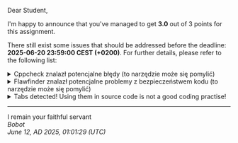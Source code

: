 Dear Student,

I'm happy to announce that you've managed to get **3.0** out of 3 points for this assignment.

There still exist some issues that should be addressed before the deadline: **2025-06-20 23:59:00 CEST (+0200)**. For further details, please refer to the following list:

<details><summary>Cppcheck znalazł potencjalne błędy (to narzędzie może się pomylić)</summary>/tmp/tmpregcwhni/student/mystring.h:23:5:&nbsp;warning:&nbsp;Class&nbsp;'MyString'&nbsp;has&nbsp;a&nbsp;constructor&nbsp;with&nbsp;1&nbsp;argument&nbsp;that&nbsp;is&nbsp;not&nbsp;explicit.&nbsp;[noExplicitConstructor]<br>&nbsp;&nbsp;&nbsp;&nbsp;MyString(const&nbsp;char*&nbsp;text);<br>&nbsp;&nbsp;&nbsp;&nbsp;^<br>/tmp/tmpregcwhni/student/mystring.cpp:104:35:&nbsp;warning:&nbsp;Condition&nbsp;'i&lt;newSize'&nbsp;is&nbsp;always&nbsp;false&nbsp;[knownConditionTrueFalse]<br>&nbsp;&nbsp;&nbsp;&nbsp;&nbsp;&nbsp;&nbsp;&nbsp;for&nbsp;(std::size_t&nbsp;i&nbsp;=&nbsp;0;&nbsp;i&nbsp;&lt;&nbsp;newSize;&nbsp;++i)&nbsp;{<br>&nbsp;&nbsp;&nbsp;&nbsp;&nbsp;&nbsp;&nbsp;&nbsp;&nbsp;&nbsp;&nbsp;&nbsp;&nbsp;&nbsp;&nbsp;&nbsp;&nbsp;&nbsp;&nbsp;&nbsp;&nbsp;&nbsp;&nbsp;&nbsp;&nbsp;&nbsp;&nbsp;&nbsp;&nbsp;&nbsp;&nbsp;&nbsp;&nbsp;&nbsp;^<br>/tmp/tmpregcwhni/student/mystring.cpp:96:16:&nbsp;note:&nbsp;Assuming&nbsp;that&nbsp;condition&nbsp;'end&gt;begin'&nbsp;is&nbsp;not&nbsp;redundant<br>&nbsp;&nbsp;&nbsp;&nbsp;while&nbsp;(end&nbsp;&gt;&nbsp;begin&nbsp;&&&nbsp;std::isspace(static_cast&lt;unsigned&nbsp;char&gt;((*this)[end&nbsp;-&nbsp;1])))&nbsp;{<br>&nbsp;&nbsp;&nbsp;&nbsp;&nbsp;&nbsp;&nbsp;&nbsp;&nbsp;&nbsp;&nbsp;&nbsp;&nbsp;&nbsp;&nbsp;^<br>/tmp/tmpregcwhni/student/mystring.cpp:100:31:&nbsp;note:&nbsp;Assignment&nbsp;'newSize=end-begin',&nbsp;assigned&nbsp;value&nbsp;is&nbsp;less&nbsp;than&nbsp;1<br>&nbsp;&nbsp;&nbsp;&nbsp;std::size_t&nbsp;newSize&nbsp;=&nbsp;end&nbsp;-&nbsp;begin;<br>&nbsp;&nbsp;&nbsp;&nbsp;&nbsp;&nbsp;&nbsp;&nbsp;&nbsp;&nbsp;&nbsp;&nbsp;&nbsp;&nbsp;&nbsp;&nbsp;&nbsp;&nbsp;&nbsp;&nbsp;&nbsp;&nbsp;&nbsp;&nbsp;&nbsp;&nbsp;&nbsp;&nbsp;&nbsp;&nbsp;^<br>/tmp/tmpregcwhni/student/mystring.cpp:104:35:&nbsp;note:&nbsp;Condition&nbsp;'i&lt;newSize'&nbsp;is&nbsp;always&nbsp;false<br>&nbsp;&nbsp;&nbsp;&nbsp;&nbsp;&nbsp;&nbsp;&nbsp;for&nbsp;(std::size_t&nbsp;i&nbsp;=&nbsp;0;&nbsp;i&nbsp;&lt;&nbsp;newSize;&nbsp;++i)&nbsp;{<br>&nbsp;&nbsp;&nbsp;&nbsp;&nbsp;&nbsp;&nbsp;&nbsp;&nbsp;&nbsp;&nbsp;&nbsp;&nbsp;&nbsp;&nbsp;&nbsp;&nbsp;&nbsp;&nbsp;&nbsp;&nbsp;&nbsp;&nbsp;&nbsp;&nbsp;&nbsp;&nbsp;&nbsp;&nbsp;&nbsp;&nbsp;&nbsp;&nbsp;&nbsp;^<br>/tmp/tmpregcwhni/student/mystring.cpp:110:15:&nbsp;warning:&nbsp;Condition&nbsp;'size_&lt;=initialBufferSize_'&nbsp;is&nbsp;always&nbsp;true&nbsp;[knownConditionTrueFalse]<br>&nbsp;&nbsp;&nbsp;&nbsp;if&nbsp;(size_&nbsp;&lt;=&nbsp;initialBufferSize_)&nbsp;{<br>&nbsp;&nbsp;&nbsp;&nbsp;&nbsp;&nbsp;&nbsp;&nbsp;&nbsp;&nbsp;&nbsp;&nbsp;&nbsp;&nbsp;^<br>/tmp/tmpregcwhni/student/mystring.cpp:96:16:&nbsp;note:&nbsp;Assuming&nbsp;that&nbsp;condition&nbsp;'end&gt;begin'&nbsp;is&nbsp;not&nbsp;redundant<br>&nbsp;&nbsp;&nbsp;&nbsp;while&nbsp;(end&nbsp;&gt;&nbsp;begin&nbsp;&&&nbsp;std::isspace(static_cast&lt;unsigned&nbsp;char&gt;((*this)[end&nbsp;-&nbsp;1])))&nbsp;{<br>&nbsp;&nbsp;&nbsp;&nbsp;&nbsp;&nbsp;&nbsp;&nbsp;&nbsp;&nbsp;&nbsp;&nbsp;&nbsp;&nbsp;&nbsp;^<br>/tmp/tmpregcwhni/student/mystring.cpp:100:31:&nbsp;note:&nbsp;Assignment&nbsp;'newSize=end-begin',&nbsp;assigned&nbsp;value&nbsp;is&nbsp;less&nbsp;than&nbsp;1<br>&nbsp;&nbsp;&nbsp;&nbsp;std::size_t&nbsp;newSize&nbsp;=&nbsp;end&nbsp;-&nbsp;begin;<br>&nbsp;&nbsp;&nbsp;&nbsp;&nbsp;&nbsp;&nbsp;&nbsp;&nbsp;&nbsp;&nbsp;&nbsp;&nbsp;&nbsp;&nbsp;&nbsp;&nbsp;&nbsp;&nbsp;&nbsp;&nbsp;&nbsp;&nbsp;&nbsp;&nbsp;&nbsp;&nbsp;&nbsp;&nbsp;&nbsp;^<br>/tmp/tmpregcwhni/student/mystring.cpp:108:13:&nbsp;note:&nbsp;Assignment&nbsp;'size_=newSize',&nbsp;assigned&nbsp;value&nbsp;is&nbsp;less&nbsp;than&nbsp;1<br>&nbsp;&nbsp;&nbsp;&nbsp;size_&nbsp;=&nbsp;newSize;<br>&nbsp;&nbsp;&nbsp;&nbsp;&nbsp;&nbsp;&nbsp;&nbsp;&nbsp;&nbsp;&nbsp;&nbsp;^<br>/tmp/tmpregcwhni/student/mystring.cpp:110:15:&nbsp;note:&nbsp;Condition&nbsp;'size_&lt;=initialBufferSize_'&nbsp;is&nbsp;always&nbsp;true<br>&nbsp;&nbsp;&nbsp;&nbsp;if&nbsp;(size_&nbsp;&lt;=&nbsp;initialBufferSize_)&nbsp;{<br>&nbsp;&nbsp;&nbsp;&nbsp;&nbsp;&nbsp;&nbsp;&nbsp;&nbsp;&nbsp;&nbsp;&nbsp;&nbsp;&nbsp;^<br>/tmp/tmpregcwhni/student/mystring.cpp:112:19:&nbsp;warning:&nbsp;Condition&nbsp;'size_&lt;initialBufferSize_'&nbsp;is&nbsp;always&nbsp;true&nbsp;[knownConditionTrueFalse]<br>&nbsp;&nbsp;&nbsp;&nbsp;&nbsp;&nbsp;&nbsp;&nbsp;if&nbsp;(size_&nbsp;&lt;&nbsp;initialBufferSize_)&nbsp;{<br>&nbsp;&nbsp;&nbsp;&nbsp;&nbsp;&nbsp;&nbsp;&nbsp;&nbsp;&nbsp;&nbsp;&nbsp;&nbsp;&nbsp;&nbsp;&nbsp;&nbsp;&nbsp;^<br>/tmp/tmpregcwhni/student/mystring.cpp:96:16:&nbsp;note:&nbsp;Assuming&nbsp;that&nbsp;condition&nbsp;'end&gt;begin'&nbsp;is&nbsp;not&nbsp;redundant<br>&nbsp;&nbsp;&nbsp;&nbsp;while&nbsp;(end&nbsp;&gt;&nbsp;begin&nbsp;&&&nbsp;std::isspace(static_cast&lt;unsigned&nbsp;char&gt;((*this)[end&nbsp;-&nbsp;1])))&nbsp;{<br>&nbsp;&nbsp;&nbsp;&nbsp;&nbsp;&nbsp;&nbsp;&nbsp;&nbsp;&nbsp;&nbsp;&nbsp;&nbsp;&nbsp;&nbsp;^<br>/tmp/tmpregcwhni/student/mystring.cpp:100:31:&nbsp;note:&nbsp;Assignment&nbsp;'newSize=end-begin',&nbsp;assigned&nbsp;value&nbsp;is&nbsp;less&nbsp;than&nbsp;1<br>&nbsp;&nbsp;&nbsp;&nbsp;std::size_t&nbsp;newSize&nbsp;=&nbsp;end&nbsp;-&nbsp;begin;<br>&nbsp;&nbsp;&nbsp;&nbsp;&nbsp;&nbsp;&nbsp;&nbsp;&nbsp;&nbsp;&nbsp;&nbsp;&nbsp;&nbsp;&nbsp;&nbsp;&nbsp;&nbsp;&nbsp;&nbsp;&nbsp;&nbsp;&nbsp;&nbsp;&nbsp;&nbsp;&nbsp;&nbsp;&nbsp;&nbsp;^<br>/tmp/tmpregcwhni/student/mystring.cpp:108:13:&nbsp;note:&nbsp;Assignment&nbsp;'size_=newSize',&nbsp;assigned&nbsp;value&nbsp;is&nbsp;less&nbsp;than&nbsp;1<br>&nbsp;&nbsp;&nbsp;&nbsp;size_&nbsp;=&nbsp;newSize;<br>&nbsp;&nbsp;&nbsp;&nbsp;&nbsp;&nbsp;&nbsp;&nbsp;&nbsp;&nbsp;&nbsp;&nbsp;^<br>/tmp/tmpregcwhni/student/mystring.cpp:112:19:&nbsp;note:&nbsp;Condition&nbsp;'size_&lt;initialBufferSize_'&nbsp;is&nbsp;always&nbsp;true<br>&nbsp;&nbsp;&nbsp;&nbsp;&nbsp;&nbsp;&nbsp;&nbsp;if&nbsp;(size_&nbsp;&lt;&nbsp;initialBufferSize_)&nbsp;{<br>&nbsp;&nbsp;&nbsp;&nbsp;&nbsp;&nbsp;&nbsp;&nbsp;&nbsp;&nbsp;&nbsp;&nbsp;&nbsp;&nbsp;&nbsp;&nbsp;&nbsp;&nbsp;^<br>/tmp/tmpregcwhni/student/mystring.cpp:84:17:&nbsp;warning:&nbsp;Local&nbsp;variable&nbsp;'begin'&nbsp;shadows&nbsp;outer&nbsp;function&nbsp;[shadowFunction]<br>&nbsp;&nbsp;&nbsp;&nbsp;std::size_t&nbsp;begin&nbsp;=&nbsp;0;<br>&nbsp;&nbsp;&nbsp;&nbsp;&nbsp;&nbsp;&nbsp;&nbsp;&nbsp;&nbsp;&nbsp;&nbsp;&nbsp;&nbsp;&nbsp;&nbsp;^<br>/tmp/tmpregcwhni/student/mystring.h:66:14:&nbsp;note:&nbsp;Shadowed&nbsp;declaration<br>&nbsp;&nbsp;&nbsp;&nbsp;iterator&nbsp;begin()&nbsp;{&nbsp;return&nbsp;{this,&nbsp;0};&nbsp;}<br>&nbsp;&nbsp;&nbsp;&nbsp;&nbsp;&nbsp;&nbsp;&nbsp;&nbsp;&nbsp;&nbsp;&nbsp;&nbsp;^<br>/tmp/tmpregcwhni/student/mystring.cpp:84:17:&nbsp;note:&nbsp;Shadow&nbsp;variable<br>&nbsp;&nbsp;&nbsp;&nbsp;std::size_t&nbsp;begin&nbsp;=&nbsp;0;<br>&nbsp;&nbsp;&nbsp;&nbsp;&nbsp;&nbsp;&nbsp;&nbsp;&nbsp;&nbsp;&nbsp;&nbsp;&nbsp;&nbsp;&nbsp;&nbsp;^<br>/tmp/tmpregcwhni/student/mystring.cpp:85:17:&nbsp;warning:&nbsp;Local&nbsp;variable&nbsp;'end'&nbsp;shadows&nbsp;outer&nbsp;function&nbsp;[shadowFunction]<br>&nbsp;&nbsp;&nbsp;&nbsp;std::size_t&nbsp;end&nbsp;=&nbsp;size_;<br>&nbsp;&nbsp;&nbsp;&nbsp;&nbsp;&nbsp;&nbsp;&nbsp;&nbsp;&nbsp;&nbsp;&nbsp;&nbsp;&nbsp;&nbsp;&nbsp;^<br>/tmp/tmpregcwhni/student/mystring.h:67:14:&nbsp;note:&nbsp;Shadowed&nbsp;declaration<br>&nbsp;&nbsp;&nbsp;&nbsp;iterator&nbsp;end()&nbsp;{&nbsp;return&nbsp;{this,&nbsp;size_};&nbsp;}<br>&nbsp;&nbsp;&nbsp;&nbsp;&nbsp;&nbsp;&nbsp;&nbsp;&nbsp;&nbsp;&nbsp;&nbsp;&nbsp;^<br>/tmp/tmpregcwhni/student/mystring.cpp:85:17:&nbsp;note:&nbsp;Shadow&nbsp;variable<br>&nbsp;&nbsp;&nbsp;&nbsp;std::size_t&nbsp;end&nbsp;=&nbsp;size_;<br>&nbsp;&nbsp;&nbsp;&nbsp;&nbsp;&nbsp;&nbsp;&nbsp;&nbsp;&nbsp;&nbsp;&nbsp;&nbsp;&nbsp;&nbsp;&nbsp;^<br>/tmp/tmpregcwhni/student/mystring.cpp:128:0:&nbsp;warning:&nbsp;The&nbsp;function&nbsp;'getUniqueWords'&nbsp;is&nbsp;never&nbsp;used.&nbsp;[unusedFunction]<br>std::set&lt;MyString&gt;&nbsp;MyString::getUniqueWords()&nbsp;const&nbsp;{<br>^<br>/tmp/tmpregcwhni/student/mystring.cpp:153:0:&nbsp;warning:&nbsp;The&nbsp;function&nbsp;'countWordsUsageIgnoringCases'&nbsp;is&nbsp;never&nbsp;used.&nbsp;[unusedFunction]<br>std::map&lt;MyString,&nbsp;size_t&gt;&nbsp;MyString::countWordsUsageIgnoringCases()&nbsp;const&nbsp;{<br>^<br></details>
<details><summary>Flawfinder znalazł potencjalne problemy z bezpieczeństwem kodu (to narzędzie może się pomylić)</summary>/tmp/tmpregcwhni/student/mystring.cpp:7:18:&nbsp;&nbsp;[1]&nbsp;(buffer)&nbsp;strlen:Does&nbsp;not&nbsp;handle&nbsp;strings&nbsp;that&nbsp;are&nbsp;not&nbsp;\0-terminated;&nbsp;if&nbsp;given&nbsp;one&nbsp;it&nbsp;may&nbsp;perform&nbsp;an&nbsp;over-read&nbsp;(it&nbsp;could&nbsp;cause&nbsp;a&nbsp;crash&nbsp;if&nbsp;unprotected)&nbsp;(CWE-126).&nbsp;&nbsp;<br>&nbsp;&nbsp;&nbsp;&nbsp;size_&nbsp;=&nbsp;std::strlen(text);<br></details>
<details><summary>Tabs detected! Using them in source code is not a good coding practise!</summary>Files:Lines&nbsp;containing&nbsp;tabs:<br>/tmp/tmpregcwhni/student/main.cpp:45:|&nbsp;metoda&nbsp;&nbsp;&nbsp;&nbsp;&nbsp;&nbsp;&nbsp;&nbsp;&nbsp;&nbsp;&nbsp;&nbsp;&nbsp;&nbsp;&nbsp;&emsp;|&nbsp;sygnatura&nbsp;&nbsp;&nbsp;&nbsp;&nbsp;&nbsp;&nbsp;&nbsp;&nbsp;&nbsp;&nbsp;&nbsp;&nbsp;&nbsp;&nbsp;&nbsp;&nbsp;&nbsp;&nbsp;&nbsp;&nbsp;&nbsp;&nbsp;&nbsp;&nbsp;&nbsp;&nbsp;&nbsp;&nbsp;&nbsp;&nbsp;&nbsp;&nbsp;&nbsp;&nbsp;&nbsp;&nbsp;&nbsp;&nbsp;&nbsp;&nbsp;&nbsp;&nbsp;&nbsp;&nbsp;&nbsp;&nbsp;&nbsp;&nbsp;&nbsp;&nbsp;&nbsp;&nbsp;&nbsp;&nbsp;&nbsp;&nbsp;&nbsp;&emsp;|<br>/tmp/tmpregcwhni/student/main.cpp:46:|----------------------&emsp;|--------------------------------------------------------------------&emsp;|<br>/tmp/tmpregcwhni/student/main.cpp:47:|&nbsp;MyString&nbsp;&nbsp;&nbsp;&nbsp;&nbsp;&nbsp;&nbsp;&nbsp;&nbsp;&nbsp;&nbsp;&nbsp;&nbsp;&nbsp;|&nbsp;MyString(const&nbsp;char&nbsp;*text)&nbsp;&nbsp;&nbsp;&nbsp;&nbsp;&nbsp;&nbsp;&nbsp;&nbsp;&nbsp;&nbsp;&nbsp;&nbsp;&nbsp;&nbsp;&nbsp;&nbsp;&nbsp;&nbsp;&nbsp;&nbsp;&nbsp;&nbsp;&nbsp;&nbsp;&nbsp;&nbsp;&nbsp;&nbsp;&nbsp;&nbsp;&nbsp;&nbsp;&nbsp;&nbsp;&nbsp;&nbsp;&nbsp;&nbsp;&nbsp;&nbsp;&nbsp;&nbsp;&emsp;|<br>/tmp/tmpregcwhni/student/main.cpp:48:|&nbsp;MyString&nbsp;&nbsp;&nbsp;&nbsp;&nbsp;&nbsp;&nbsp;&nbsp;&nbsp;&nbsp;&nbsp;&nbsp;&nbsp;&nbsp;|&nbsp;MyString(const&nbsp;MyString&nbsp;&text)&nbsp;&nbsp;&nbsp;&nbsp;&nbsp;&nbsp;&nbsp;&nbsp;&nbsp;&nbsp;&nbsp;&nbsp;&nbsp;&nbsp;&nbsp;&nbsp;&nbsp;&nbsp;&nbsp;&nbsp;&nbsp;&nbsp;&nbsp;&nbsp;&nbsp;&nbsp;&nbsp;&nbsp;&nbsp;&nbsp;&nbsp;&nbsp;&nbsp;&nbsp;&nbsp;&nbsp;&nbsp;&nbsp;&nbsp;&emsp;|<br>/tmp/tmpregcwhni/student/main.cpp:49:|&nbsp;begin&nbsp;&nbsp;&nbsp;&nbsp;&nbsp;&nbsp;&nbsp;&nbsp;&nbsp;&nbsp;&nbsp;&nbsp;&nbsp;&nbsp;&nbsp;&nbsp;&emsp;|&nbsp;iterator&nbsp;begin()&nbsp;&nbsp;&nbsp;&nbsp;&nbsp;&nbsp;&nbsp;&nbsp;&nbsp;&nbsp;&nbsp;&nbsp;&nbsp;&nbsp;&nbsp;&nbsp;&nbsp;&nbsp;&nbsp;&nbsp;&nbsp;&nbsp;&nbsp;&nbsp;&nbsp;&nbsp;&nbsp;&nbsp;&nbsp;&nbsp;&nbsp;&nbsp;&nbsp;&nbsp;&nbsp;&nbsp;&nbsp;&nbsp;&nbsp;&nbsp;&nbsp;&nbsp;&nbsp;&nbsp;&nbsp;&nbsp;&nbsp;&nbsp;&nbsp;&nbsp;&nbsp;&emsp;|<br>/tmp/tmpregcwhni/student/main.cpp:50:|&nbsp;begin&nbsp;&nbsp;&nbsp;&nbsp;&nbsp;&nbsp;&nbsp;&nbsp;&nbsp;&nbsp;&nbsp;&nbsp;&nbsp;&nbsp;&nbsp;&nbsp;&emsp;|&nbsp;const_iterator&nbsp;begin()&nbsp;const&nbsp;&nbsp;&nbsp;&nbsp;&nbsp;&nbsp;&nbsp;&nbsp;&nbsp;&nbsp;&nbsp;&nbsp;&nbsp;&nbsp;&nbsp;&nbsp;&nbsp;&nbsp;&nbsp;&nbsp;&nbsp;&nbsp;&nbsp;&nbsp;&nbsp;&nbsp;&nbsp;&nbsp;&nbsp;&nbsp;&nbsp;&nbsp;&nbsp;&nbsp;&nbsp;&nbsp;&nbsp;&nbsp;&nbsp;&emsp;|<br>/tmp/tmpregcwhni/student/main.cpp:51:|&nbsp;capacity&nbsp;&nbsp;&nbsp;&nbsp;&nbsp;&nbsp;&nbsp;&nbsp;&nbsp;&nbsp;&nbsp;&nbsp;&nbsp;&emsp;|&nbsp;auto&nbsp;capacity()&nbsp;const&nbsp;&nbsp;&nbsp;&nbsp;&nbsp;&nbsp;&nbsp;&nbsp;&nbsp;&nbsp;&nbsp;&nbsp;&nbsp;&nbsp;&nbsp;&nbsp;&nbsp;&nbsp;&nbsp;&nbsp;&nbsp;&nbsp;&nbsp;&nbsp;&nbsp;&nbsp;&nbsp;&nbsp;&nbsp;&nbsp;&nbsp;&nbsp;&nbsp;&nbsp;&nbsp;&nbsp;&nbsp;&nbsp;&nbsp;&nbsp;&nbsp;&nbsp;&nbsp;&nbsp;&nbsp;&nbsp;&emsp;|<br>/tmp/tmpregcwhni/student/main.cpp:52:|&nbsp;cbegin&nbsp;&nbsp;&nbsp;&nbsp;&nbsp;&nbsp;&nbsp;&nbsp;&nbsp;&nbsp;&nbsp;&nbsp;&nbsp;&nbsp;&nbsp;&emsp;|&nbsp;const_iterator&nbsp;cbegin()&nbsp;const&nbsp;&nbsp;&nbsp;&nbsp;&nbsp;&nbsp;&nbsp;&nbsp;&nbsp;&nbsp;&nbsp;&nbsp;&nbsp;&nbsp;&nbsp;&nbsp;&nbsp;&nbsp;&nbsp;&nbsp;&nbsp;&nbsp;&nbsp;&nbsp;&nbsp;&nbsp;&nbsp;&nbsp;&nbsp;&nbsp;&nbsp;&nbsp;&nbsp;&nbsp;&nbsp;&nbsp;&nbsp;&nbsp;&emsp;|<br>/tmp/tmpregcwhni/student/main.cpp:53:|&nbsp;cend&nbsp;&nbsp;&nbsp;&nbsp;&nbsp;&nbsp;&nbsp;&nbsp;&nbsp;&nbsp;&nbsp;&nbsp;&nbsp;&nbsp;&nbsp;&nbsp;&nbsp;&emsp;|&nbsp;const_iterator&nbsp;cend()&nbsp;const&nbsp;&nbsp;&nbsp;&nbsp;&nbsp;&nbsp;&nbsp;&nbsp;&nbsp;&nbsp;&nbsp;&nbsp;&nbsp;&nbsp;&nbsp;&nbsp;&nbsp;&nbsp;&nbsp;&nbsp;&nbsp;&nbsp;&nbsp;&nbsp;&nbsp;&nbsp;&nbsp;&nbsp;&nbsp;&nbsp;&nbsp;&nbsp;&nbsp;&nbsp;&nbsp;&nbsp;&nbsp;&nbsp;&nbsp;&nbsp;&emsp;|<br>/tmp/tmpregcwhni/student/main.cpp:54:|&nbsp;const_iterator&nbsp;&nbsp;&nbsp;&nbsp;&nbsp;&nbsp;&nbsp;&emsp;|&nbsp;explicit&nbsp;const_iterator(const&nbsp;MyString*&nbsp;myString,&nbsp;size_t&nbsp;position)&nbsp;&emsp;|<br>/tmp/tmpregcwhni/student/main.cpp:55:|&nbsp;empty&nbsp;&nbsp;&nbsp;&nbsp;&nbsp;&nbsp;&nbsp;&nbsp;&nbsp;&nbsp;&nbsp;&nbsp;&nbsp;&nbsp;&nbsp;&nbsp;&emsp;|&nbsp;bool&nbsp;empty()&nbsp;const&nbsp;&nbsp;&nbsp;&nbsp;&nbsp;&nbsp;&nbsp;&nbsp;&nbsp;&nbsp;&nbsp;&nbsp;&nbsp;&nbsp;&nbsp;&nbsp;&nbsp;&nbsp;&nbsp;&nbsp;&nbsp;&nbsp;&nbsp;&nbsp;&nbsp;&nbsp;&nbsp;&nbsp;&nbsp;&nbsp;&nbsp;&nbsp;&nbsp;&nbsp;&nbsp;&nbsp;&nbsp;&nbsp;&nbsp;&nbsp;&nbsp;&nbsp;&nbsp;&nbsp;&nbsp;&nbsp;&nbsp;&nbsp;&nbsp;&emsp;|<br>/tmp/tmpregcwhni/student/main.cpp:56:|&nbsp;end&nbsp;&nbsp;&nbsp;&nbsp;&nbsp;&nbsp;&nbsp;&nbsp;&nbsp;&nbsp;&nbsp;&nbsp;&nbsp;&nbsp;&nbsp;&nbsp;&nbsp;&nbsp;&emsp;|&nbsp;iterator&nbsp;end()&nbsp;&nbsp;&nbsp;&nbsp;&nbsp;&nbsp;&nbsp;&nbsp;&nbsp;&nbsp;&nbsp;&nbsp;&nbsp;&nbsp;&nbsp;&nbsp;&nbsp;&nbsp;&nbsp;&nbsp;&nbsp;&nbsp;&nbsp;&nbsp;&nbsp;&nbsp;&nbsp;&nbsp;&nbsp;&nbsp;&nbsp;&nbsp;&nbsp;&nbsp;&nbsp;&nbsp;&nbsp;&nbsp;&nbsp;&nbsp;&nbsp;&nbsp;&nbsp;&nbsp;&nbsp;&nbsp;&nbsp;&nbsp;&nbsp;&nbsp;&nbsp;&nbsp;&nbsp;&emsp;|<br>/tmp/tmpregcwhni/student/main.cpp:57:|&nbsp;end&nbsp;&nbsp;&nbsp;&nbsp;&nbsp;&nbsp;&nbsp;&nbsp;&nbsp;&nbsp;&nbsp;&nbsp;&nbsp;&nbsp;&nbsp;&nbsp;&nbsp;&nbsp;&emsp;|&nbsp;const_iterator&nbsp;end()&nbsp;const&nbsp;&nbsp;&nbsp;&nbsp;&nbsp;&nbsp;&nbsp;&nbsp;&nbsp;&nbsp;&nbsp;&nbsp;&nbsp;&nbsp;&nbsp;&nbsp;&nbsp;&nbsp;&nbsp;&nbsp;&nbsp;&nbsp;&nbsp;&nbsp;&nbsp;&nbsp;&nbsp;&nbsp;&nbsp;&nbsp;&nbsp;&nbsp;&nbsp;&nbsp;&nbsp;&nbsp;&nbsp;&nbsp;&nbsp;&nbsp;&nbsp;&emsp;|<br>/tmp/tmpregcwhni/student/main.cpp:58:|&nbsp;getPosition&nbsp;&nbsp;&nbsp;&nbsp;&nbsp;&nbsp;&nbsp;&nbsp;&nbsp;&nbsp;&emsp;|&nbsp;auto&nbsp;getPosition()&nbsp;const&nbsp;&nbsp;&nbsp;&nbsp;&nbsp;&nbsp;&nbsp;&nbsp;&nbsp;&nbsp;&nbsp;&nbsp;&nbsp;&nbsp;&nbsp;&nbsp;&nbsp;&nbsp;&nbsp;&nbsp;&nbsp;&nbsp;&nbsp;&nbsp;&nbsp;&nbsp;&nbsp;&nbsp;&nbsp;&nbsp;&nbsp;&nbsp;&nbsp;&nbsp;&nbsp;&nbsp;&nbsp;&nbsp;&nbsp;&nbsp;&nbsp;&nbsp;&nbsp;&emsp;|<br>/tmp/tmpregcwhni/student/main.cpp:59:|&nbsp;iterator&nbsp;&nbsp;&nbsp;&nbsp;&nbsp;&nbsp;&nbsp;&nbsp;&nbsp;&nbsp;&nbsp;&nbsp;&nbsp;&emsp;|&nbsp;explicit&nbsp;iterator(MyString*&nbsp;myString,&nbsp;size_t&nbsp;position)&nbsp;&nbsp;&nbsp;&nbsp;&nbsp;&nbsp;&nbsp;&nbsp;&nbsp;&nbsp;&nbsp;&nbsp;&emsp;|<br>/tmp/tmpregcwhni/student/main.cpp:60:|&nbsp;operator&nbsp;!=&nbsp;&nbsp;&nbsp;&nbsp;&nbsp;&nbsp;&nbsp;&nbsp;&nbsp;&nbsp;&emsp;|&nbsp;bool&nbsp;operator!=(const&nbsp;MyString&&nbsp;rhs)&nbsp;const&nbsp;&nbsp;&nbsp;&nbsp;&nbsp;&nbsp;&nbsp;&nbsp;&nbsp;&nbsp;&nbsp;&nbsp;&nbsp;&nbsp;&nbsp;&nbsp;&nbsp;&nbsp;&nbsp;&nbsp;&nbsp;&nbsp;&nbsp;&nbsp;&nbsp;&emsp;|<br>/tmp/tmpregcwhni/student/main.cpp:61:|&nbsp;operator&nbsp;!=&nbsp;&nbsp;&nbsp;&nbsp;&nbsp;&nbsp;&nbsp;&nbsp;&nbsp;&nbsp;&emsp;|&nbsp;bool&nbsp;operator!=(iterator&nbsp;anotherIt)&nbsp;&nbsp;&nbsp;&nbsp;&nbsp;&nbsp;&nbsp;&nbsp;&nbsp;&nbsp;&nbsp;&nbsp;&nbsp;&nbsp;&nbsp;&nbsp;&nbsp;&nbsp;&nbsp;&nbsp;&nbsp;&nbsp;&nbsp;&nbsp;&nbsp;&nbsp;&nbsp;&nbsp;&nbsp;&nbsp;&nbsp;&nbsp;&emsp;|<br>/tmp/tmpregcwhni/student/main.cpp:62:|&nbsp;operator&nbsp;!=&nbsp;&nbsp;&nbsp;&nbsp;&nbsp;&nbsp;&nbsp;&nbsp;&nbsp;&nbsp;&emsp;|&nbsp;bool&nbsp;operator!=(const_iterator&nbsp;anotherIt)&nbsp;const&nbsp;&nbsp;&nbsp;&nbsp;&nbsp;&nbsp;&nbsp;&nbsp;&nbsp;&nbsp;&nbsp;&nbsp;&nbsp;&nbsp;&nbsp;&nbsp;&nbsp;&nbsp;&nbsp;&nbsp;&emsp;|<br>/tmp/tmpregcwhni/student/main.cpp:63:|&nbsp;operator&nbsp;*&nbsp;&nbsp;&nbsp;&nbsp;&nbsp;&nbsp;&nbsp;&nbsp;&nbsp;&nbsp;&nbsp;&emsp;|&nbsp;char&&nbsp;operator*()&nbsp;&nbsp;&nbsp;&nbsp;&nbsp;&nbsp;&nbsp;&nbsp;&nbsp;&nbsp;&nbsp;&nbsp;&nbsp;&nbsp;&nbsp;&nbsp;&nbsp;&nbsp;&nbsp;&nbsp;&nbsp;&nbsp;&nbsp;&nbsp;&nbsp;&nbsp;&nbsp;&nbsp;&nbsp;&nbsp;&nbsp;&nbsp;&nbsp;&nbsp;&nbsp;&nbsp;&nbsp;&nbsp;&nbsp;&nbsp;&nbsp;&nbsp;&nbsp;&nbsp;&nbsp;&nbsp;&nbsp;&nbsp;&nbsp;&nbsp;&emsp;|<br>/tmp/tmpregcwhni/student/main.cpp:64:|&nbsp;operator&nbsp;*&nbsp;&nbsp;&nbsp;&nbsp;&nbsp;&nbsp;&nbsp;&nbsp;&nbsp;&nbsp;&nbsp;&emsp;|&nbsp;char&nbsp;operator*()&nbsp;const&nbsp;&nbsp;&nbsp;&nbsp;&nbsp;&nbsp;&nbsp;&nbsp;&nbsp;&nbsp;&nbsp;&nbsp;&nbsp;&nbsp;&nbsp;&nbsp;&nbsp;&nbsp;&nbsp;&nbsp;&nbsp;&nbsp;&nbsp;&nbsp;&nbsp;&nbsp;&nbsp;&nbsp;&nbsp;&nbsp;&nbsp;&nbsp;&nbsp;&nbsp;&nbsp;&nbsp;&nbsp;&nbsp;&nbsp;&nbsp;&nbsp;&nbsp;&nbsp;&nbsp;&nbsp;&emsp;|<br>/tmp/tmpregcwhni/student/main.cpp:65:|&nbsp;operator&nbsp;+&nbsp;&nbsp;&nbsp;&nbsp;&nbsp;&nbsp;&nbsp;&nbsp;&nbsp;&nbsp;&nbsp;&emsp;|&nbsp;iterator&nbsp;operator+(size_t&nbsp;pos)&nbsp;&nbsp;&nbsp;&nbsp;&nbsp;&nbsp;&nbsp;&nbsp;&nbsp;&nbsp;&nbsp;&nbsp;&nbsp;&nbsp;&nbsp;&nbsp;&nbsp;&nbsp;&nbsp;&nbsp;&nbsp;&nbsp;&nbsp;&nbsp;&nbsp;&nbsp;&nbsp;&nbsp;&nbsp;&nbsp;&nbsp;&nbsp;&nbsp;&nbsp;&nbsp;&nbsp;&nbsp;&emsp;|<br>/tmp/tmpregcwhni/student/main.cpp:66:|&nbsp;operator&nbsp;+&nbsp;&nbsp;&nbsp;&nbsp;&nbsp;&nbsp;&nbsp;&nbsp;&nbsp;&nbsp;&nbsp;&emsp;|&nbsp;const_iterator&nbsp;operator+(size_t&nbsp;pos)&nbsp;const&nbsp;&nbsp;&nbsp;&nbsp;&nbsp;&nbsp;&nbsp;&nbsp;&nbsp;&nbsp;&nbsp;&nbsp;&nbsp;&nbsp;&nbsp;&nbsp;&nbsp;&nbsp;&nbsp;&nbsp;&nbsp;&nbsp;&nbsp;&nbsp;&nbsp;&emsp;|<br>/tmp/tmpregcwhni/student/main.cpp:67:|&nbsp;operator&nbsp;++&nbsp;&nbsp;&nbsp;&nbsp;&nbsp;&nbsp;&nbsp;&nbsp;&nbsp;&nbsp;&emsp;|&nbsp;iterator&&nbsp;operator++()&nbsp;&nbsp;&nbsp;&nbsp;&nbsp;&nbsp;&nbsp;&nbsp;&nbsp;&nbsp;&nbsp;&nbsp;&nbsp;&nbsp;&nbsp;&nbsp;&nbsp;&nbsp;&nbsp;&nbsp;&nbsp;&nbsp;&nbsp;&nbsp;&nbsp;&nbsp;&nbsp;&nbsp;&nbsp;&nbsp;&nbsp;&nbsp;&nbsp;&nbsp;&nbsp;&nbsp;&nbsp;&nbsp;&nbsp;&nbsp;&nbsp;&nbsp;&nbsp;&nbsp;&nbsp;&emsp;|<br>/tmp/tmpregcwhni/student/main.cpp:68:|&nbsp;operator&nbsp;++&nbsp;&nbsp;&nbsp;&nbsp;&nbsp;&nbsp;&nbsp;&nbsp;&nbsp;&nbsp;&emsp;|&nbsp;const_iterator&&nbsp;operator++()&nbsp;&nbsp;&nbsp;&nbsp;&nbsp;&nbsp;&nbsp;&nbsp;&nbsp;&nbsp;&nbsp;&nbsp;&nbsp;&nbsp;&nbsp;&nbsp;&nbsp;&nbsp;&nbsp;&nbsp;&nbsp;&nbsp;&nbsp;&nbsp;&nbsp;&nbsp;&nbsp;&nbsp;&nbsp;&nbsp;&nbsp;&nbsp;&nbsp;&nbsp;&nbsp;&nbsp;&nbsp;&nbsp;&nbsp;&emsp;|<br>/tmp/tmpregcwhni/student/main.cpp:69:|&nbsp;operator&nbsp;-&nbsp;&nbsp;&nbsp;&nbsp;&nbsp;&nbsp;&nbsp;&nbsp;&nbsp;&nbsp;&nbsp;&emsp;|&nbsp;size_t&nbsp;operator-(iterator&nbsp;anotherIt)&nbsp;&nbsp;&nbsp;&nbsp;&nbsp;&nbsp;&nbsp;&nbsp;&nbsp;&nbsp;&nbsp;&nbsp;&nbsp;&nbsp;&nbsp;&nbsp;&nbsp;&nbsp;&nbsp;&nbsp;&nbsp;&nbsp;&nbsp;&nbsp;&nbsp;&nbsp;&nbsp;&nbsp;&nbsp;&nbsp;&nbsp;&emsp;|<br>/tmp/tmpregcwhni/student/main.cpp:70:|&nbsp;operator&nbsp;-&nbsp;&nbsp;&nbsp;&nbsp;&nbsp;&nbsp;&nbsp;&nbsp;&nbsp;&nbsp;&nbsp;&emsp;|&nbsp;size_t&nbsp;operator-(const_iterator&nbsp;anotherIt)&nbsp;const&nbsp;&nbsp;&nbsp;&nbsp;&nbsp;&nbsp;&nbsp;&nbsp;&nbsp;&nbsp;&nbsp;&nbsp;&nbsp;&nbsp;&nbsp;&nbsp;&nbsp;&nbsp;&nbsp;&emsp;|<br>/tmp/tmpregcwhni/student/main.cpp:71:|&nbsp;operator&nbsp;--&nbsp;&nbsp;&nbsp;&nbsp;&nbsp;&nbsp;&nbsp;&nbsp;&nbsp;&nbsp;&emsp;|&nbsp;iterator&&nbsp;operator--()&nbsp;&nbsp;&nbsp;&nbsp;&nbsp;&nbsp;&nbsp;&nbsp;&nbsp;&nbsp;&nbsp;&nbsp;&nbsp;&nbsp;&nbsp;&nbsp;&nbsp;&nbsp;&nbsp;&nbsp;&nbsp;&nbsp;&nbsp;&nbsp;&nbsp;&nbsp;&nbsp;&nbsp;&nbsp;&nbsp;&nbsp;&nbsp;&nbsp;&nbsp;&nbsp;&nbsp;&nbsp;&nbsp;&nbsp;&nbsp;&nbsp;&nbsp;&nbsp;&nbsp;&nbsp;&emsp;|<br>/tmp/tmpregcwhni/student/main.cpp:72:|&nbsp;operator&nbsp;--&nbsp;&nbsp;&nbsp;&nbsp;&nbsp;&nbsp;&nbsp;&nbsp;&nbsp;&nbsp;&emsp;|&nbsp;const_iterator&&nbsp;operator--()&nbsp;&nbsp;&nbsp;&nbsp;&nbsp;&nbsp;&nbsp;&nbsp;&nbsp;&nbsp;&nbsp;&nbsp;&nbsp;&nbsp;&nbsp;&nbsp;&nbsp;&nbsp;&nbsp;&nbsp;&nbsp;&nbsp;&nbsp;&nbsp;&nbsp;&nbsp;&nbsp;&nbsp;&nbsp;&nbsp;&nbsp;&nbsp;&nbsp;&nbsp;&nbsp;&nbsp;&nbsp;&nbsp;&nbsp;&emsp;|<br>/tmp/tmpregcwhni/student/main.cpp:73:|&nbsp;operator&nbsp;==&nbsp;&nbsp;&nbsp;&nbsp;&nbsp;&nbsp;&nbsp;&nbsp;&nbsp;&nbsp;&emsp;|&nbsp;bool&nbsp;operator==(iterator&nbsp;anotherIt)&nbsp;&nbsp;&nbsp;&nbsp;&nbsp;&nbsp;&nbsp;&nbsp;&nbsp;&nbsp;&nbsp;&nbsp;&nbsp;&nbsp;&nbsp;&nbsp;&nbsp;&nbsp;&nbsp;&nbsp;&nbsp;&nbsp;&nbsp;&nbsp;&nbsp;&nbsp;&nbsp;&nbsp;&nbsp;&nbsp;&nbsp;&nbsp;&emsp;|<br>/tmp/tmpregcwhni/student/main.cpp:74:|&nbsp;operator&nbsp;==&nbsp;&nbsp;&nbsp;&nbsp;&nbsp;&nbsp;&nbsp;&nbsp;&nbsp;&nbsp;&emsp;|&nbsp;bool&nbsp;operator==(const_iterator&nbsp;anotherIt)&nbsp;const&nbsp;&nbsp;&nbsp;&nbsp;&nbsp;&nbsp;&nbsp;&nbsp;&nbsp;&nbsp;&nbsp;&nbsp;&nbsp;&nbsp;&nbsp;&nbsp;&nbsp;&nbsp;&nbsp;&nbsp;&emsp;|<br>/tmp/tmpregcwhni/student/main.cpp:75:|&nbsp;operator&nbsp;[]&nbsp;&nbsp;&nbsp;&nbsp;&nbsp;&nbsp;&nbsp;&nbsp;&nbsp;&nbsp;&emsp;|&nbsp;char&nbsp;operator[](size_t&nbsp;i)&nbsp;const&nbsp;&nbsp;&nbsp;&nbsp;&nbsp;&nbsp;&nbsp;&nbsp;&nbsp;&nbsp;&nbsp;&nbsp;&nbsp;&nbsp;&nbsp;&nbsp;&nbsp;&nbsp;&nbsp;&nbsp;&nbsp;&nbsp;&nbsp;&nbsp;&nbsp;&nbsp;&nbsp;&nbsp;&nbsp;&nbsp;&nbsp;&nbsp;&nbsp;&nbsp;&nbsp;&nbsp;&emsp;|<br>/tmp/tmpregcwhni/student/main.cpp:76:|&nbsp;operator&nbsp;std::string&nbsp;&emsp;|&nbsp;explicit&nbsp;operator&nbsp;std::string()&nbsp;const&nbsp;&nbsp;&nbsp;&nbsp;&nbsp;&nbsp;&nbsp;&nbsp;&nbsp;&nbsp;&nbsp;&nbsp;&nbsp;&nbsp;&nbsp;&nbsp;&nbsp;&nbsp;&nbsp;&nbsp;&nbsp;&nbsp;&nbsp;&nbsp;&nbsp;&nbsp;&nbsp;&nbsp;&nbsp;&nbsp;&emsp;|<br>/tmp/tmpregcwhni/student/main.cpp:77:|&nbsp;push_back&nbsp;&nbsp;&nbsp;&nbsp;&nbsp;&nbsp;&nbsp;&nbsp;&nbsp;&nbsp;&nbsp;&nbsp;&emsp;|&nbsp;void&nbsp;push_back(char&nbsp;c)&nbsp;&nbsp;&nbsp;&nbsp;&nbsp;&nbsp;&nbsp;&nbsp;&nbsp;&nbsp;&nbsp;&nbsp;&nbsp;&nbsp;&nbsp;&nbsp;&nbsp;&nbsp;&nbsp;&nbsp;&nbsp;&nbsp;&nbsp;&nbsp;&nbsp;&nbsp;&nbsp;&nbsp;&nbsp;&nbsp;&nbsp;&nbsp;&nbsp;&nbsp;&nbsp;&nbsp;&nbsp;&nbsp;&nbsp;&nbsp;&nbsp;&nbsp;&nbsp;&nbsp;&nbsp;&emsp;|<br>/tmp/tmpregcwhni/student/main.cpp:78:|&nbsp;size&nbsp;&nbsp;&nbsp;&nbsp;&nbsp;&nbsp;&nbsp;&nbsp;&nbsp;&nbsp;&nbsp;&nbsp;&nbsp;&nbsp;&nbsp;&nbsp;&nbsp;&emsp;|&nbsp;auto&nbsp;size()&nbsp;const&nbsp;&nbsp;&nbsp;&nbsp;&nbsp;&nbsp;&nbsp;&nbsp;&nbsp;&nbsp;&nbsp;&nbsp;&nbsp;&nbsp;&nbsp;&nbsp;&nbsp;&nbsp;&nbsp;&nbsp;&nbsp;&nbsp;&nbsp;&nbsp;&nbsp;&nbsp;&nbsp;&nbsp;&nbsp;&nbsp;&nbsp;&nbsp;&nbsp;&nbsp;&nbsp;&nbsp;&nbsp;&nbsp;&nbsp;&nbsp;&nbsp;&nbsp;&nbsp;&nbsp;&nbsp;&nbsp;&nbsp;&nbsp;&nbsp;&nbsp;&emsp;|</details>

-----------
I remain your faithful servant\
_Bobot_\
_June 12, AD 2025, 01:01:29 (UTC)_